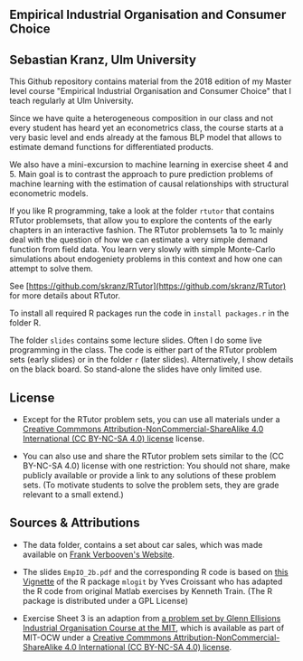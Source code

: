 ## Empirical Industrial Organisation and Consumer Choice
## Sebastian Kranz, Ulm University

This Github repository contains material from the 2018 edition of my Master level course "Empirical Industrial Organisation and Consumer Choice" that I teach regularly at Ulm University.

Since we have quite a heterogeneous composition in our class and not every student has heard yet an econometrics class, the course starts at a very basic level and ends already at the famous BLP model that allows to estimate demand functions for differentiated products.

We also have a mini-excursion to machine learning in exercise sheet 4 and 5. Main goal is to contrast the approach to pure prediction problems of machine learning  with the estimation of causal relationships with structural econometric models.

If you like R programming, take a look at the folder `rtutor` that contains RTutor problemsets, that allow you to explore the contents of the early chapters in an interactive fashion. The RTutor problemsets 1a to 1c  mainly deal with the question of how we can estimate a very simple demand function from field data. You learn very slowly with simple Monte-Carlo simulations about endogeniety problems in this context and how one can attempt to solve them.

See [https://github.com/skranz/RTutor](https://github.com/skranz/RTutor) for more details about RTutor.


To install all required R packages run the code in `install packages.r` in the folder R.

The folder `slides` contains some lecture slides. Often I do some live programming in the class. The code is either part of the RTutor problem sets (early slides) or in the folder `r` (later slides). Alternatively, I show details on the black board. So stand-alone the slides have only limited use.

## License

- Except for the RTutor problem sets, you can use all materials under a [Creative Commmons Attribution-NonCommercial-ShareAlike 4.0 International (CC BY-NC-SA 4.0) license](https://ocw.mit.edu/terms/#cc) license.

- You can also use and share the RTutor problem sets similar to the (CC BY-NC-SA 4.0) license with one restriction: You should not share, make publicly available or provide a link to any solutions of these problem sets. (To motivate students to solve the problem sets, they are grade relevant to a small extend.)


## Sources & Attributions

- The data folder, contains a set about car sales, which was made available on [Frank Verbooven's Website](https://sites.google.com/site/frankverbo/data-and-software).

- The slides `EmpIO_2b.pdf` and the corresponding R code is based on [this Vignette](https://cran.r-project.org/web/packages/mlogit/vignettes/Exercises.pdf) of the R package `mlogit` by Yves Croissant who has adapted the R code from original Matlab exercises by Kenneth Train. (The R package is distributed under a GPL License)

- Exercise Sheet 3 is an adaption from [a problem set by Glenn Ellisions Industrial Organisation Course at the MIT](https://ocw.mit.edu/courses/economics/14-271-industrial-organization-i-fall-2005/assignments/ps2.pdf), which is available as part of MIT-OCW under a [Creative Commmons Attribution-NonCommercial-ShareAlike 4.0 International (CC BY-NC-SA 4.0) license](https://ocw.mit.edu/terms/#cc).
